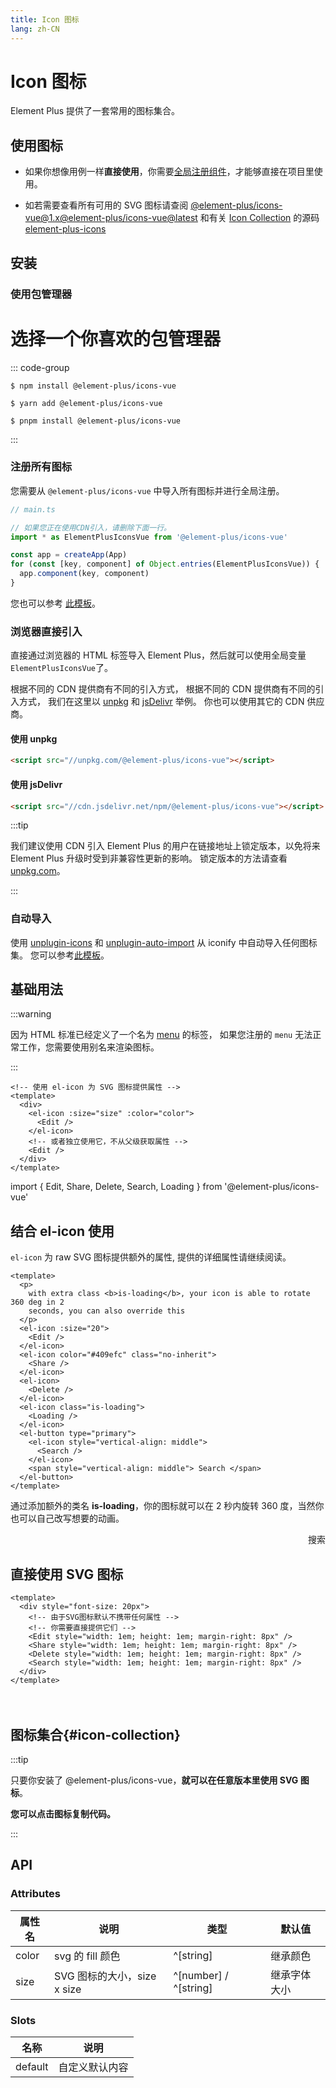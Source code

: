 ```yaml
---
title: Icon 图标
lang: zh-CN
---
```


# Icon 图标

Element Plus 提供了一套常用的图标集合。

## 使用图标

- 如果你想像用例一样**直接使用**，你需要[全局注册组件](https://v3.vuejs.org/guide/component-registration.html#global-registration)，才能够直接在项目里使用。

- 如若需要查看所有可用的 SVG 图标请查阅 [@element-plus/icons-vue@1.x](https://unpkg.com/browse/@element-plus/icons-vue@1/dist/es/)[@element-plus/icons-vue@latest](https://unpkg.com/browse/@element-plus/icons-vue@latest/dist/types/components/) 和有关 [Icon Collection](#icon-collection) 的源码 [element-plus-icons](https://github.com/element-plus/element-plus-icons)

## 安装

### 使用包管理器

# 选择一个你喜欢的包管理器

::: code-group
```shell [npm]
$ npm install @element-plus/icons-vue
```

```shell [yarn]
$ yarn add @element-plus/icons-vue
```

```shell [pnpm]
$ pnpm install @element-plus/icons-vue
```
:::

### 注册所有图标

您需要从 `@element-plus/icons-vue` 中导入所有图标并进行全局注册。

```ts
// main.ts

// 如果您正在使用CDN引入，请删除下面一行。
import * as ElementPlusIconsVue from '@element-plus/icons-vue'

const app = createApp(App)
for (const [key, component] of Object.entries(ElementPlusIconsVue)) {
  app.component(key, component)
}
```

您也可以参考 [此模板](https://codepen.io/sxzz/pen/xxpvdrg)。

### 浏览器直接引入

直接通过浏览器的 HTML 标签导入 Element Plus，然后就可以使用全局变量 `ElementPlusIconsVue`了。

根据不同的 CDN 提供商有不同的引入方式， 根据不同的 CDN 提供商有不同的引入方式， 我们在这里以 [unpkg](https://unpkg.com) 和 [jsDelivr](https://jsdelivr.com) 举例。 你也可以使用其它的 CDN 供应商。

#### 使用 unpkg

```html
<script src="//unpkg.com/@element-plus/icons-vue"></script>
```

#### 使用 jsDelivr

```html
<script src="//cdn.jsdelivr.net/npm/@element-plus/icons-vue"></script>
```

:::tip

我们建议使用 CDN 引入 Element Plus 的用户在链接地址上锁定版本，以免将来 Element Plus 升级时受到非兼容性更新的影响。 锁定版本的方法请查看 [unpkg.com](https://unpkg.com)。

:::

### 自动导入

使用 [unplugin-icons](https://github.com/antfu/unplugin-icons) 和 [unplugin-auto-import](https://github.com/antfu/unplugin-auto-import) 从 iconify 中自动导入任何图标集。 您可以参考[此模板](https://github.com/sxzz/element-plus-best-practices/blob/db2dfc983ccda5570033a0ac608a1bd9d9a7f658/vite.config.ts#L21-L58)。

## 基础用法

:::warning

因为 HTML 标准已经定义了一个名为 [menu](https://developer.mozilla.org/en-US/docs/Web/HTML/Element/menu) 的标签， 如果您注册的 `menu` 无法正常工作，您需要使用别名来渲染图标。

:::

```vue
<!-- 使用 el-icon 为 SVG 图标提供属性 -->
<template>
  <div>
    <el-icon :size="size" :color="color">
      <Edit />
    </el-icon>
    <!-- 或者独立使用它，不从父级获取属性 -->
    <Edit />
  </div>
</template>
```

<vp-script setup>
import { Edit, Share, Delete, Search, Loading } from '@element-plus/icons-vue'
</vp-script>

<ElRow>
  <div>
    <ElIcon :size="30">
      <Edit />
    </ElIcon>
    <Edit />
  </div>
</ElRow>

## 结合 el-icon 使用

`el-icon` 为 raw SVG 图标提供额外的属性, 提供的详细属性请继续阅读。

```vue
<template>
  <p>
    with extra class <b>is-loading</b>, your icon is able to rotate 360 deg in 2
    seconds, you can also override this
  </p>
  <el-icon :size="20">
    <Edit />
  </el-icon>
  <el-icon color="#409efc" class="no-inherit">
    <Share />
  </el-icon>
  <el-icon>
    <Delete />
  </el-icon>
  <el-icon class="is-loading">
    <Loading />
  </el-icon>
  <el-button type="primary">
    <el-icon style="vertical-align: middle">
      <Search />
    </el-icon>
    <span style="vertical-align: middle"> Search </span>
  </el-button>
</template>
```

<ElRow>
  <p>
    通过添加额外的类名 <b>is-loading</b>，你的图标就可以在 2 秒内旋转 360 度，当然你也可以自己改写想要的动画。
  </p>
  <div style="display: flex; align-items: center; justify-content: space-between; width: 100%;">
    <ElIcon :size="20">
      <Edit />
    </ElIcon>
    <ElIcon color="#409efc" class="no-inherit">
      <Share />
    </ElIcon>
    <ElIcon>
      <Delete />
    </ElIcon>
    <ElIcon class="is-loading">
      <Loading />
    </ElIcon>
    <ElButton type="primary">
      <ElIcon style="vertical-align: middle; color: #fff;">
        <Search />
      </ElIcon>
      <span style="vertical-align: middle;"> 搜索 </span>
    </ElButton>
  </div>
</ElRow>

## 直接使用 SVG 图标

```vue
<template>
  <div style="font-size: 20px">
    <!-- 由于SVG图标默认不携带任何属性 -->
    <!-- 你需要直接提供它们 -->
    <Edit style="width: 1em; height: 1em; margin-right: 8px" />
    <Share style="width: 1em; height: 1em; margin-right: 8px" />
    <Delete style="width: 1em; height: 1em; margin-right: 8px" />
    <Search style="width: 1em; height: 1em; margin-right: 8px" />
  </div>
</template>
```

<ElRow>
  <div style="font-size: 20px;">
    <!-- Since svg icons do not carry any attributes by default -->
    <!-- You need to provide attributes directly -->
    <Edit style="width: 1em; height: 1em; margin-right: 8px;" />
    <Share style="width: 1em; height: 1em; margin-right: 8px;" />
    <Delete style="width: 1em; height: 1em; margin-right: 8px;" />
    <Search style="width: 1em; height: 1em; margin-right: 8px;" />
  </div>
</ElRow>

## 图标集合{#icon-collection}

:::tip

只要你安装了 @element-plus/icons-vue，**就可以在任意版本里使用 SVG 图标**。

**您可以点击图标复制代码。**

:::

<IconList />

## API

### Attributes

| 属性名   | 说明                    | 类型                    | 默认值    |
| ----- | --------------------- | --------------------- | ------ |
| color | svg 的 fill 颜色         | ^[string]             | 继承颜色   |
| size  | SVG 图标的大小，size x size | ^[number] / ^[string] | 继承字体大小 |

### Slots

| 名称      | 说明      |
| ------- | ------- |
| default | 自定义默认内容 |
